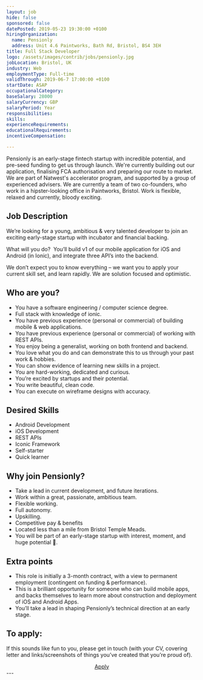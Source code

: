 ```yaml
---
layout: job
hide: false
sponsored: false
datePosted: 2019-05-23 19:30:00 +0100
hiringOrganization:
  name: Pensionly
  address: Unit 4.6 Paintworks, Bath Rd, Bristol, BS4 3EH
title: Full Stack Developer
logo: /assets/images/contrib/jobs/pensionly.jpg
jobLocation: Bristol, UK
industry: Web
employmentType: Full-time
validThrough: 2019-06-7 17:00:00 +0100
startDate: ASAP
occupationalCategory:
baseSalary: 28000
salaryCurrency: GBP
salaryPeriod: Year
responsibilities:
skills:
experienceRequirements:
educationalRequirements:
incentiveCompensation:

---
```


Pensionly is an early-stage fintech startup with incredible potential, and pre-seed funding to get us through launch.
We're currently building out our application, finalising FCA authorisation and preparing our route to market.
We are part of Natwest's accelerator program, and supported by a group of experienced advisers.
We are currently a team of two co-founders, who work in a hipster-looking office in Paintworks, Bristol. Work is flexible, relaxed and currently, bloody exciting.

## Job Description
We’re looking for a young, ambitious & very talented developer to join an exciting early-stage startup with incubator and financial backing.

What will you do?  You’ll build v1 of our mobile application for iOS and Android (in Ionic), and integrate three API’s into the backend.

We don’t expect you to know everything – we want you to apply your current skill set, and learn rapidly. We are solution focused and optimistic.

## Who are you?
- You have a software engineering / computer science degree.
- Full stack with knowledge of ionic.
- You have previous experience (personal or commercial) of building mobile & web applications. 
- You have previous experience (personal or commercial) of working with REST APIs. 
- You enjoy being a generalist, working on both frontend and backend.
- You love what you do and can demonstrate this to us through your past work & hobbies. 
- You can show evidence of learning new skills in a project. 
- You are hard-working, dedicated and curious.
- You’re excited by startups and their potential. 
- You write beautiful, clean code.
- You can execute on wireframe designs with accuracy.

## Desired Skills
- Android Development
- iOS Development
- REST APIs
- Iconic Framework
- Self-starter
- Quick learner

## Why join Pensionly?
- Take a lead in current development, and future iterations. 
- Work within a great, passionate, ambitious team. 
- Flexible working. 
- Full autonomy. 
- Upskilling.
- Competitive pay & benefits 
- Located less than a mile from Bristol Temple Meads. 
- You will be part of an early-stage startup with interest, moment, and huge potential 🦄.

## Extra points
- This role is initially a 3-month contract, with a view to permanent employment (contingent on funding & performance).
- This is a brilliant opportunity for someone who can build mobile apps, and backs themselves to learn more about construction and deployment of iOS and Android Apps.
- You’ll take a lead in shaping Pensionly’s technical direction at an early stage.

## To apply:
If this sounds like fun to you, please get in touch (with your CV, covering letter and links/screenshots of things you’ve created that you’re proud of).
<div class="to-apply" style="text-align: center">
  <a class="btn btn--dark" style="margin: 20px" href="https://angel.co/company/pensionly/jobs/558442-full-stack-developer">
    Apply
  </a>
</div>
---

